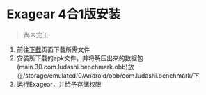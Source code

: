 # Exagear 4合1版安装

> 尚未完工

1. 前往[下载](/download_all.md)页面下载所需文件
2. 安装所下载的apk文件，并将解压出来的数据包(main.30.com.ludashi.benchmark.obb)放在/storage/emulated/0/Android/obb/com.ludashi.benchmark/下
3. 运行Exagear，并给予存储权限